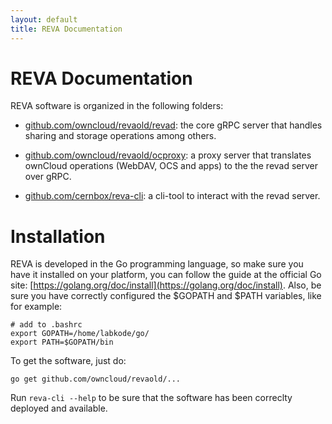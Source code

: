 ```yaml
---
layout: default
title: REVA Documentation
---
```


# REVA Documentation

REVA software is organized in the following folders:

- [github.com/owncloud/revaold/revad](https://github.com/owncloud/revaold/tree/master/revad/): the core gRPC server that handles sharing and storage operations among others.

- [github.com/owncloud/revaold/ocproxy](https://github.com/owncloud/revaold/tree/master/ocproxy/): a proxy server that translates ownCloud  operations (WebDAV, OCS and apps) to the the revad server over gRPC.

- [github.com/cernbox/reva-cli](https://github.com/owncloud/revaold/tree/mater/reva-cli): a cli-tool to interact with the revad server.

# Installation

REVA is developed in the Go programming language, so make sure you have it installed on your platform, you can follow the guide at the official Go site: [https://golang.org/doc/install](https://golang.org/doc/install).
Also, be sure you have correctly configured the $GOPATH and $PATH variables, like for example:

```
# add to .bashrc
export GOPATH=/home/labkode/go/
export PATH=$GOPATH/bin
```

To get the software, just do:

```
go get github.com/owncloud/revaold/...
```

Run `reva-cli --help` to be sure that the software has been correclty deployed and available. 
